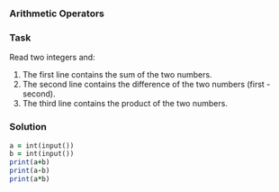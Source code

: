 ### Arithmetic Operators
### Task 
Read two integers and:
1. The first line contains the sum of the two numbers.
2. The second line contains the difference of the two numbers (first - second).
3. The third line contains the product of the two numbers.
### Solution
```ruby
a = int(input())
b = int(input())
print(a+b)
print(a-b)
print(a*b)   
```
